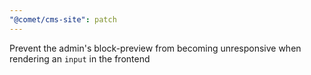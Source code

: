 ```yaml
---
"@comet/cms-site": patch
---
```


Prevent the admin's block-preview from becoming unresponsive when rendering an `input` in the frontend
